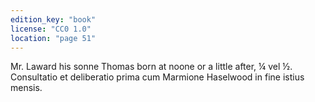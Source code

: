 ```yaml
---
edition_key: "book"
license: "CC0 1.0"
location: "page 51"
---
```

Mr. Laward his sonne Thomas born at noone or a little
after, ¼ vel ½. Consultatio et deliberatio prima cum Marmione
Haselwood in fine istius mensis.
